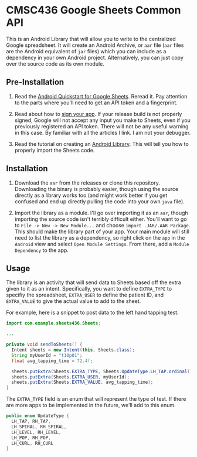 # CMSC436 Google Sheets Common API

This is an Android Library that will allow you to write to the centralized
Google spreadsheet. It will create an Android Archive, or `aar` file (`aar`
files are the Android equivalent of `jar` files) which you can include as a
dependency in your own Android project. Alternatively, you can just copy over
the source code as its own module.

## Pre-Installation

1. Read the [Android Quickstart for Google Sheets][quickstart]. Reread it. Pay
attention to the parts where you'll need to get an API token and a fingerprint.

2. Read about how to [sign your app][signing]. If your release build is not
properly signed, Google will not accept any input you make to Sheets, even if
you previously registered an API token. There will not be any useful warning in
this case. By familiar with all the articles I link. I am not your debugger.

3. Read the tutorial on creating an [Android Library][library]. This will tell
you how to properly import the Sheets code.

## Installation

1. Download the `aar` from the releases or clone this repository. Downloading
the binary is probably easier, though using the source directly as a library
works too (and might work better if you get confused and end up directly pulling
the code into your own `java` file).

2. Import the library as a module. I'll go over importing it as an `aar`, though
importing the source code isn't terribly difficult either. You'll want to go to
`File -> New -> New Module...` and choose `import .JAR/.AAR Package`. This
should make the library part of your app. Your main module will still need to
list the library as a dependency, so right click on the `app` in the `Android`
view and select `Open Module Settings`. From there, add a `Module Dependency` to
the app.

## Usage

The library is an activity that will send data to Sheets based off the extra
given to it as an intent. Specifically, you want to define `EXTRA_TYPE` to
specifiy the spreadsheet, `EXTRA_USER` to define the patient ID, and
`EXTRA_VALUE` to give the actual value to add to the sheet.

For example, here is a snippet to post data to the left hand tapping test.

```java
import com.example.sheets436.Sheets;

...

private void sendToSheets() {
  Intent sheets = new Intent(this, Sheets.class);
  String myUserId = "t10p01";
  float avg_tapping_time = 72.4f;

  sheets.putExtra(Sheets.EXTRA_TYPE, Sheets.UpdateType.LH_TAP.ordinal());
  sheets.putExtra(Sheets.EXTRA_USER, myUserId);
  sheets.putExtra(Sheets.EXTRA_VALUE, avg_tapping_time);
}
```

The `EXTRA_TYPE` field is an enum that will represent the type of test. If there
are more apps to be implemented in the future, we'll add to this enum.

```java
public enum UpdateType {
  LH_TAP, RH_TAP,
  LH_SPIRAL, RH_SPIRAL,
  LH_LEVEL, RH_LEVEL,
  LH_POP, RH_POP,
  LH_CURL, RH_CURL
}
```

[quickstart]: <http://stackoverflow.com/questions/4823468/store-comments-in-markdown-syntax>
[signing]: <https://developer.android.com/studio/publish/app-signing.html>
[library]: <https://developer.android.com/studio/projects/android-library.html>

